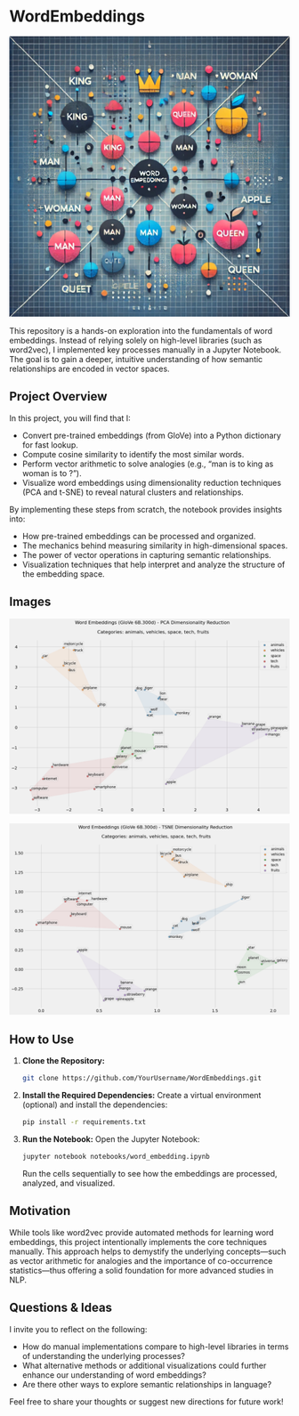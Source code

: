 # WordEmbeddings

![alt text](img/img.webp)

This repository is a hands-on exploration into the fundamentals of word embeddings. Instead of relying solely on high-level libraries (such as word2vec), I implemented key processes manually in a Jupyter Notebook. The goal is to gain a deeper, intuitive understanding of how semantic relationships are encoded in vector spaces.

## Project Overview

In this project, you will find that I:
- Convert pre-trained embeddings (from GloVe) into a Python dictionary for fast lookup.
- Compute cosine similarity to identify the most similar words.
- Perform vector arithmetic to solve analogies (e.g., “man is to king as woman is to ?”).
- Visualize word embeddings using dimensionality reduction techniques (PCA and t-SNE) to reveal natural clusters and relationships.

By implementing these steps from scratch, the notebook provides insights into:
- How pre-trained embeddings can be processed and organized.
- The mechanics behind measuring similarity in high-dimensional spaces.
- The power of vector operations in capturing semantic relationships.
- Visualization techniques that help interpret and analyze the structure of the embedding space.

## Images

![alt text](img/1.png)

![alt text](img/2.png)

## How to Use

1. **Clone the Repository:**
   ```bash
   git clone https://github.com/YourUsername/WordEmbeddings.git
   ```
2. **Install the Required Dependencies:**
   Create a virtual environment (optional) and install the dependencies:
   ```bash
   pip install -r requirements.txt
   ```
3. **Run the Notebook:**
   Open the Jupyter Notebook:
   ```bash
   jupyter notebook notebooks/word_embedding.ipynb
   ```
   Run the cells sequentially to see how the embeddings are processed, analyzed, and visualized.

## Motivation

While tools like word2vec provide automated methods for learning word embeddings, this project intentionally implements the core techniques manually. This approach helps to demystify the underlying concepts—such as vector arithmetic for analogies and the importance of co-occurrence statistics—thus offering a solid foundation for more advanced studies in NLP.

## Questions & Ideas

I invite you to reflect on the following:
- How do manual implementations compare to high-level libraries in terms of understanding the underlying processes?
- What alternative methods or additional visualizations could further enhance our understanding of word embeddings?
- Are there other ways to explore semantic relationships in language?

Feel free to share your thoughts or suggest new directions for future work!
